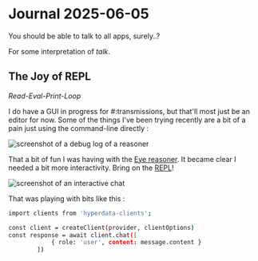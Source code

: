 # Journal 2025-06-05

You should be able to talk to all apps, surely..?

For some interpretation of *talk*.

## The Joy of REPL

*Read-Eval-Print-Loop*

I do have a GUI in progress for #:transmissions, but that'll most just be an editor for now. Some of the things I've been trying recently are a bit of a pain just using the command-line directly :

![screenshot of a debug log of a reasoner](/images/2025-06/eye-run.png)

That a bit of fun I was having with the [Eye reasoner](https://github.com/eyereasoner/eye). It became clear I needed a bit more interactivity. Bring on the [REPL](https://en.wikipedia.org/wiki/Read%E2%80%93eval%E2%80%93print_loop)!

![screenshot of an interactive chat](/images/2025-06/repl.png)

That was playing with bits like this :

```sh
import clients from 'hyperdata-clients';

const client = createClient(provider, clientOptions)
const response = await client.chat([
            { role: 'user', content: message.content }
        ])
```
